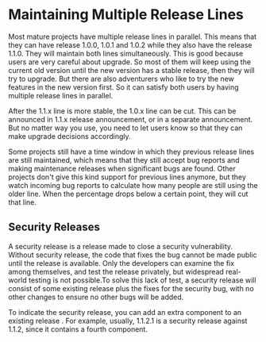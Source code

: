 # Maintaining Multiple Release Lines

Most mature projects have multiple release lines in parallel. This means that they can have release 1.0.0, 1.0.1 and 1.0.2 while they also have the release 1.1.0. They will maintain both lines simultaneously. This is good because users are very careful about upgrade. So most of them will keep using the current old version until the new version has a stable release, then they will try to upgrade. But there are also adventurers who like to try the new features in the new version first. So it can satisfy both users by having multiple release lines in parallel.

After the 1.1.x line is more stable, the 1.0.x line can be cut. This can be announced in 1.1.x release announcement, or in a separate announcement. But no matter way you use, you need to let users know so that they can make upgrade decisions accordingly.

Some projects still have a time window in which they previous release lines are still maintained, which means that they still accept bug reports and making maintenance releases when significant bugs are found. Other projects don't give this kind support for previous lines anymore, but they watch incoming bug reports to calculate how many people are still using the older line. When the percentage drops below a certain point, they will cut that line.

## Security Releases

A security release is a release made to close a security vulnerability. Without security release, the code that fixes the bug cannot be made public until the release is available. Only the developers can examine the fix among themselves, and test the release privately, but widespread real-world testing is not possible.To solve this lack of test, a security release will consist of some existing release plus the fixes for the security bug, with no other changes to ensure no other bugs will be added.

To indicate the security release, you can add an extra component to an existing release . For example, usually, 1.1.2.1 is a security release against 1.1.2, since it contains a fourth component. 

